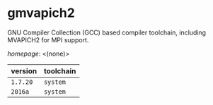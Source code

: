 # gmvapich2

GNU Compiler Collection (GCC) based compiler toolchain,  including MVAPICH2 for MPI support.

*homepage*: <(none)>

version | toolchain
--------|----------
``1.7.20`` | ``system``
``2016a`` | ``system``

